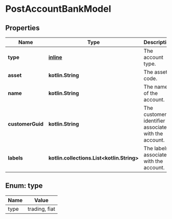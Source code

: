 
# PostAccountBankModel

## Properties
Name | Type | Description | Notes
------------ | ------------- | ------------- | -------------
**type** | [**inline**](#Type) | The account type. | 
**asset** | **kotlin.String** | The asset code. | 
**name** | **kotlin.String** | The name of the account. | 
**customerGuid** | **kotlin.String** | The customer identifier associated with the account. |  [optional]
**labels** | **kotlin.collections.List&lt;kotlin.String&gt;** | The labels associated with the account. |  [optional]


<a name="Type"></a>
## Enum: type
Name | Value
---- | -----
type | trading, fiat



